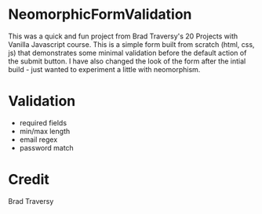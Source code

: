 # NeomorphicFormValidation
This was a quick and fun project from Brad Traversy's 20 Projects with Vanilla Javascript course. This is a simple form built from scratch (html, css, js) that demonstrates some minimal validation before the default action of the submit button. I have also changed the look of the form after the intial build - just wanted to experiment a little with neomorphism.

# Validation
* required fields
* min/max length
* email regex
* password match

# Credit 
Brad Traversy
